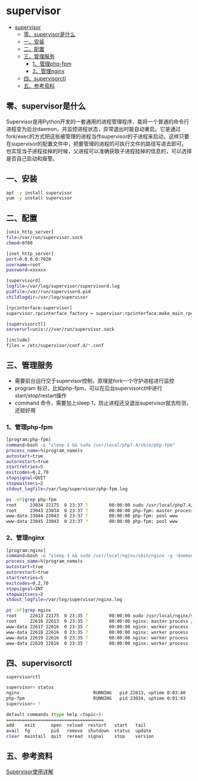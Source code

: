 # supervisor

<!-- TOC -->

- [supervisor](#supervisor)
    - [零、supervisor是什么](#零supervisor是什么)
    - [一、安装](#一安装)
    - [二、配置](#二配置)
    - [三、管理服务](#三管理服务)
        - [1、管理php-fpm](#1管理php-fpm)
        - [2、管理nginx](#2管理nginx)
    - [四、supervisorctl](#四supervisorctl)
    - [五、参考资料](#五参考资料)

<!-- /TOC -->

## 零、supervisor是什么

Supervisor是用Python开发的一套通用的进程管理程序，能将一个普通的命令行进程变为后台daemon，并监控进程状态，异常退出时能自动重启。它是通过fork/exec的方式把这些被管理的进程当作supervisor的子进程来启动，这样只要在supervisor的配置文件中，把要管理的进程的可执行文件的路径写进去即可。也实现当子进程挂掉的时候，父进程可以准确获取子进程挂掉的信息的，可以选择是否自己启动和报警。

## 一、安装

```bash
apt -y install supervisor
yum -y install supervisor
```

## 二、配置

```bash
[unix_http_server]
file=/var/run/supervisor.sock
chmod=0700

[inet_http_server]
port=0.0.0.0:7020
username=root
password=xxxxxx

[supervisord]
logfile=/var/log/supervisor/supervisord.log
pidfile=/var/run/supervisord.pid
childlogdir=/var/log/supervisor

[rpcinterface:supervisor]
supervisor.rpcinterface_factory = supervisor.rpcinterface:make_main_rpcinterface

[supervisorctl]
serverurl=unix:///var/run/supervisor.sock

[include]
files = /etc/supervisor/conf.d/*.conf

```

## 三、管理服务

- 需要前台运行交于supervisor控制，原理是fork一个守护进程进行监控
- program 标识，比如php-fpm，可以在后台supervisorctl中进行start/stop/restart操作
- command 命令，需要加上sleep 1，防止进程还没退出supervisor就去检测，还挺好用

### 1、管理php-fpm

```bash
[program:php-fpm]
command=bash -c "sleep 1 && sudo /usr/local/php7.4/sbin/php-fpm"
process_name=%(program_name)s
autostart=true
autorestart=true
startretries=5
exitcodes=0,2,70
stopsignal=QUIT
stopwaitsecs=2
stdout_logfile=/var/log/supervisor/php-fpm.log
```

```bash
ps -ef|grep php-fpm
root     23034 22175  0 23:37 ?        00:00:00 sudo /usr/local/php7.4/sbin/php-fpm
root     23043 23034  0 23:37 ?        00:00:00 php-fpm: master process (/usr/local/php7.4/etc/php-fpm.conf)
www-data 23044 23043  0 23:37 ?        00:00:00 php-fpm: pool www
www-data 23045 23043  0 23:37 ?        00:00:00 php-fpm: pool www
```

### 2、管理nginx

```bash
[program:nginx]
command=bash -c "sleep 1 && sudo /usr/local/nginx/sbin/nginx -g 'daemon off;'"
process_name=%(program_name)s
autostart=true
autorestart=true
startretries=5
exitcodes=0,2,70
stopsignal=INT
stopwaitsecs=2
stdout_logfile=/var/log/supervisor/nginx.log
```

```bash
ps -ef|grep nginx
root     22613 22175  0 23:35 ?        00:00:00 sudo /usr/local/nginx/sbin/nginx -g daemon off;
root     22616 22613  0 23:35 ?        00:00:00 nginx: master process /usr/local/nginx/sbin/nginx -g daemon off;
www-data 22617 22616  0 23:35 ?        00:00:00 nginx: worker process
www-data 22618 22616  0 23:35 ?        00:00:00 nginx: worker process
www-data 22619 22616  0 23:35 ?        00:00:00 nginx: worker process
www-data 22620 22616  0 23:35 ?        00:00:00 nginx: worker process
```

## 四、supervisorctl

`supervisorctl`

```bash
supervisor> status
nginx                            RUNNING   pid 22613, uptime 0:03:40
php-fpm                          RUNNING   pid 23034, uptime 0:01:43
supervisor> ?

default commands (type help <topic>):
=====================================
add    exit      open  reload  restart   start   tail
avail  fg        pid   remove  shutdown  status  update
clear  maintail  quit  reread  signal    stop    version

```

## 五、参考资料

[Supervisor使用详解](https://www.jianshu.com/p/0b9054b33db3)